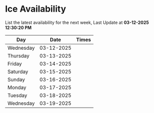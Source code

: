 # Ice Availability

List the latest availability for the next week, Last Update at **03-12-2025 12:30:20 PM**

| Day         | Date        | Times       |
| ----------- | ----------- | ----------- |
|Wednesday|03-12-2025||
|Thursday|03-13-2025||
|Friday|03-14-2025||
|Saturday|03-15-2025||
|Sunday|03-16-2025||
|Monday|03-17-2025||
|Tuesday|03-18-2025||
|Wednesday|03-19-2025||
